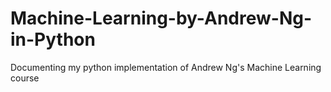 # Machine-Learning-by-Andrew-Ng-in-Python
Documenting my python implementation of Andrew Ng's Machine Learning course
